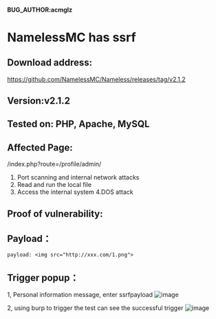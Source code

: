 #### BUG_AUTHOR:acmglz
# NamelessMC has ssrf
## Download address:
https://github.com/NamelessMC/Nameless/releases/tag/v2.1.2
## Version:v2.1.2
## Tested on: PHP, Apache, MySQL
## Affected Page:
/index.php?route=/profile/admin/

1. Port scanning and internal network attacks
2. Read and run the local file ‌
3. Access the internal system
4.DOS attack

## Proof of vulnerability:
## Payload：

```
payload: <img src="http://xxx.com/1.png">
```



## Trigger popup：

1, Personal information message, enter ssrfpayload
![image](https://github.com/user-attachments/assets/9745ff79-ef54-4be9-ac84-ff8ad7473cf4)

2, using burp to trigger the test can see the successful trigger
![image](https://github.com/user-attachments/assets/075be349-80fc-40d1-9251-41acd32d5690)


